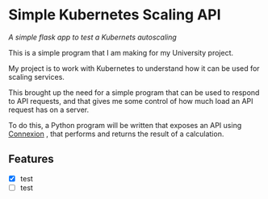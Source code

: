 # Simple Kubernetes Scaling API 
*A simple flask app to test a Kubernets autoscaling*

This is a simple program that I am making for my University project.

My project is to work with Kubernetes to understand how it can be used for scaling services. 

This brought up the need for a simple program that can be used to respond to API requests, and that gives me some control of how much load an API request has on a server.

To do this, a Python program will be written that exposes an API using [Connexion](https://github.com/spec-first/connexion?tab=readme-ov-file) , that performs and returns the result of a calculation.

## Features
- [x] test
- [ ] test